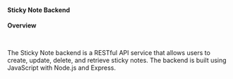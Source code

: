 #### Sticky Note Backend

**Overview**

<br>

The Sticky Note backend is a RESTful API service that allows users to create, update, delete, and retrieve sticky notes. The backend is built using JavaScript with Node.js and Express.
